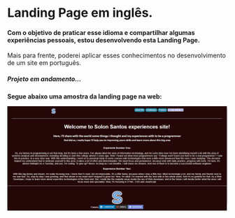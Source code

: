 # Landing Page em inglês.
#### Com o objetivo de praticar esse idioma e compartilhar algumas experiências pessoais, estou desenvolvendo esta Landing Page.
Mais para frente, poderei aplicar esses conhecimentos no desenvolvimento de um site em português.

##### Projeto em andamento...

**Segue abaixo uma amostra da landing page na web:**

![Imagem Lading Page Solon Santos](https://github.com/Solon-Santos-dev/Landing-Pessoal/blob/main/2022-12-14.png)
